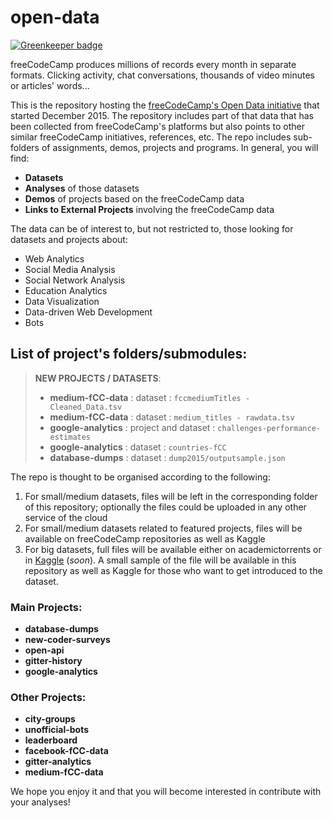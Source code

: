 # open-data

[![Greenkeeper badge](https://badges.greenkeeper.io/freeCodeCamp/open-data.svg)](https://greenkeeper.io/)

freeCodeCamp produces millions of records every month in separate formats. Clicking activity, chat conversations, thousands of video minutes or articles' words...

This is the repository hosting the [freeCodeCamp's Open Data initiative](https://medium.freecodecamp.org/free-code-camp-christmas-special-giving-the-gift-of-data-6ecbf0313d62) that started December 2015. The repository includes part of that data that has been collected from freeCodeCamp's platforms but also points to other similar freeCodeCamp initiatives, references, etc. The repo includes sub-folders of assignments, demos, projects and programs. In general, you will find:
* **Datasets**
* **Analyses** of those datasets
* **Demos** of projects based on the freeCodeCamp data
* **Links to External Projects** involving the freeCodeCamp data

The data can be of interest to, but not restricted to, those looking for datasets and projects about:
* Web Analytics
* Social Media Analysis
* Social Network Analysis
* Education Analytics
* Data Visualization
* Data-driven Web Development
* Bots

## List of project's folders/submodules:

> **NEW PROJECTS / DATASETS**:
>
> * **medium-fCC-data** : dataset : `fccmediumTitles - Cleaned_Data.tsv`
> * **medium-fCC-data** : dataset : `medium_titles - rawdata.tsv`
> * **google-analytics** : project and dataset : `challenges-performance-estimates`
> * **google-analytics** : dataset : `countries-fCC`
> * **database-dumps** : dataset : `dump2015/outputsample.json`


The repo is thought to be organised according to the following:
1. For small/medium datasets, files will be left in the corresponding folder of this repository; optionally the files could be uploaded in any other service of the cloud
2. For small/medium datasets related to featured projects, files will be available on freeCodeCamp repositories as well as Kaggle
3. For big datasets, full files will be available either on academictorrents or in [Kaggle](https://www.kaggle.com/) (*soon*). A small sample of the file will be available in this repository as well as Kaggle for those who want to get introduced to the dataset.  


### Main Projects:

* **database-dumps**
* **new-coder-surveys**
* **open-api**
* **gitter-history**
* **google-analytics**

### Other Projects:

* **city-groups**
* **unofficial-bots**
* **leaderboard**
* **facebook-fCC-data**
* **gitter-analytics**
* **medium-fCC-data**


We hope you enjoy it and that you will become interested in contribute with your analyses!

